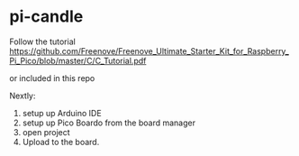 # pi-candle
Follow the tutorial
https://github.com/Freenove/Freenove_Ultimate_Starter_Kit_for_Raspberry_Pi_Pico/blob/master/C/C_Tutorial.pdf

or included in this repo

Nextly:
1. setup up Arduino IDE 
2. setup up Pico Boardo from the board manager
3. open project
4. Upload to the board.